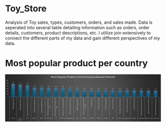 # Toy_Store
Analysis of Toy sales, types, customers, orders, and sales made. Data is seperated into several table detailing information such as orders, order details, customers, product descriptions, etc. I utilize join extensively to connect the different parts of my data and gain different perspectives of my data.

# Most popular product per country
![alt text](Popular_Product_Country.jpg)